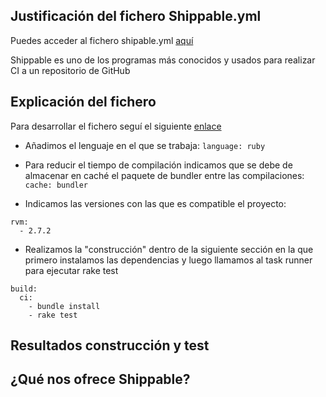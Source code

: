 ## Justificación del fichero Shippable.yml

Puedes acceder al fichero shipable.yml [aquí](https://github.com/mariasanzs/makeupIV/blob/master/shippable.yml)

Shippable es uno de los programas más conocidos y usados para realizar CI a un repositorio de GitHub 

## Explicación del fichero

Para desarrollar el fichero seguí el siguiente [enlace](http://docs.shippable.com/ci/ruby-continuous-integration/)

- Añadimos el lenguaje en el que se trabaja:
`language: ruby`

- Para reducir el tiempo de compilación indicamos que se debe de almacenar en caché el paquete de bundler entre las compilaciones:
`cache: bundler`

- Indicamos las versiones con las que es compatible el proyecto:
~~~
rvm:
  - 2.7.2
~~~

- Realizamos la "construcción" dentro de la siguiente sección en la que primero instalamos las dependencias y luego llamamos al task runner para ejecutar rake test 
~~~
build:
  ci:
    - bundle install
    - rake test
~~~

## Resultados construcción y test


## ¿Qué nos ofrece Shippable?
